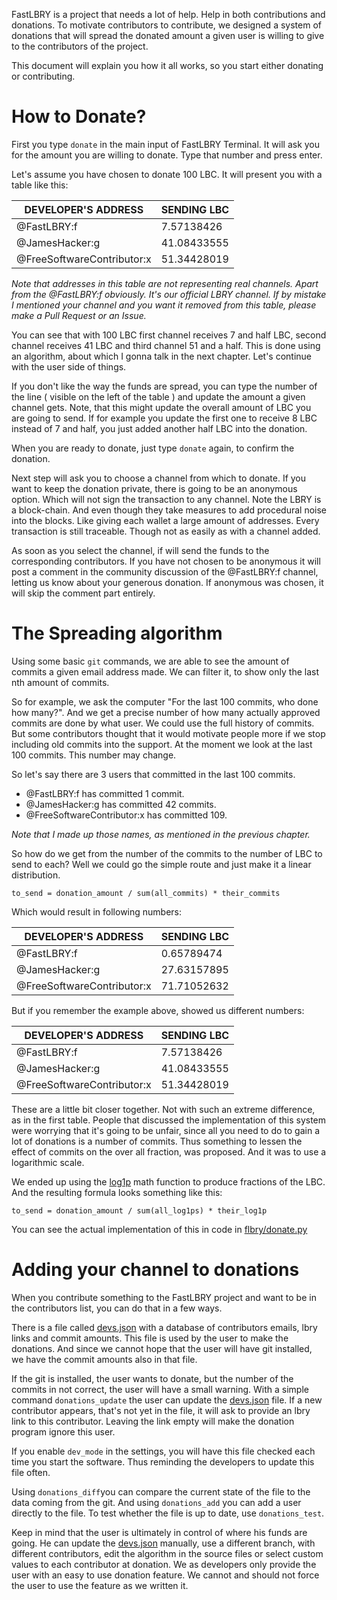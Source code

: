 FastLBRY is a project that needs a lot of help. Help in both contributions and donations. To motivate contributors to contribute, we designed a system of donations that will spread the donated amount a given user is willing to give to the contributors of the project.

This document will explain you how it all works, so you start either donating or contributing.

# How to Donate?

First you type `donate` in the main input of FastLBRY Terminal. It will ask you for the amount you are willing to donate. Type that number and press enter.

Let's assume you have chosen to donate 100 LBC. It will present you with a table like this:

| DEVELOPER'S ADDRESS                   | SENDING LBC   |
|---------------------------------------|---------------|
| @FastLBRY:f                           |  7.57138426   |
| @JamesHacker:g                        |  41.08433555  |
| @FreeSoftwareContributor:x            |  51.34428019  |

*Note that addresses in this table are not representing real channels. Apart from the @FastLBRY:f obviously. It's our official LBRY channel. If by mistake I mentioned your channel and you want it removed from this table, please make a Pull Request or an Issue.*

You can see that with 100 LBC first channel receives 7 and half LBC, second channel receives 41 LBC and third channel 51 and a half. This is done using an algorithm, about which I gonna talk in the next chapter. Let's continue with the user side of things.

If you don't like the way the funds are spread, you can type the number of the line ( visible on the left of the table ) and update the amount a given channel gets. Note, that this might update the overall amount of LBC you are going to send. If for example you update the first one to receive 8 LBC instead of 7 and half, you just added another half LBC into the donation.

When you are ready to donate, just type `donate` again, to confirm the donation.

Next step will ask you to choose a channel from which to donate. If you want to keep the donation private, there is going to be an anonymous option. Which will not sign the transaction to any channel. Note the LBRY is a block-chain. And even though they take measures to add procedural noise into the blocks. Like giving each wallet a large amount of addresses. Every transaction is still traceable. Though not as easily as with a channel added.

As soon as you select the channel, if will send the funds to the corresponding contributors. If you have not chosen to be anonymous it will post a comment in the community discussion of the @FastLBRY:f channel, letting us know about your generous donation. If anonymous was chosen, it will skip the comment part entirely.

# The Spreading algorithm

Using some basic `git` commands, we are able to see the amount of commits a given email address made. We can filter it, to show only the last nth amount of commits.

So for example, we ask the computer "For the last 100 commits, who done how many?". And we get a precise number of how many actually approved commits are done by what user. We could use the full history of commits. But some contributors thought that it would motivate people more if we stop including old commits into the support. At the moment we look at the last 100 commits. This number may change.

So let's say there are 3 users that committed in the last 100 commits.

 - @FastLBRY:f has committed 1 commit.
 - @JamesHacker:g has committed 42 commits.
 - @FreeSoftwareContributor:x has committed 109.
 
*Note that I made up those names, as mentioned in the previous chapter.*

So how do we get from the number of the commits to the number of LBC to send to each? Well we could go the simple route and just make it a linear distribution.

`to_send = donation_amount / sum(all_commits) * their_commits`

Which would result in following numbers:


| DEVELOPER'S ADDRESS                   | SENDING LBC   |
|---------------------------------------|---------------|
| @FastLBRY:f                           |  0.65789474   |
| @JamesHacker:g                        |  27.63157895  |
| @FreeSoftwareContributor:x            |  71.71052632  |

But if you remember the example above, showed us different numbers:


| DEVELOPER'S ADDRESS                   | SENDING LBC   |
|---------------------------------------|---------------|
| @FastLBRY:f                           |  7.57138426   |
| @JamesHacker:g                        |  41.08433555  |
| @FreeSoftwareContributor:x            |  51.34428019  |


These are a little bit closer together. Not with such an extreme difference, as in the first table. People that discussed the implementation of this system were worrying that it's going to be unfair, since all you need to do to gain a lot of donations is a number of commits. Thus something to lessen the effect of commits on the over all fraction, was proposed. And it was to use a logarithmic scale.

We ended up using the [log1p](https://en.wikipedia.org/wiki/Natural_logarithm#lnp1) math function to produce fractions of the LBC. And the resulting formula looks something like this:

`to_send = donation_amount / sum(all_log1ps) * their_log1p`

You can see the actual implementation of this in code in [flbry/donate.py](../flbry/donate.py)

# Adding your channel to donations

When you contribute something to the FastLBRY project and want to be in the contributors list, you can do that in a few ways.

There is a file called [devs.json](../devs.json) with a database of contributors emails, lbry links and commit amounts. This file is used by the user to make the donations. And since we cannot hope that the user will have git installed, we have the commit amounts also in that file.

If the git is installed, the user wants to donate, but the number of the commits in not correct, the user will have a small warning. With a simple command `donations_update` the user can update the [devs.json](../devs.json) file. If a new contributor appears, that's not yet in the file, it will ask to provide an lbry link to this contributor. Leaving the link empty will make the donation program ignore this user.

If you enable `dev_mode` in the settings, you will have this file checked each time you start the software. Thus reminding the developers to update this file often.

Using `donations_diff`you can compare the current state of the file to the data coming from the git. And using `donations_add` you can add a user directly to the file. To test whether the file is up to date, use `donations_test`.

Keep in mind that the user is ultimately in control of where his funds are going. He can update the [devs.json](../devs.json) manually, use a different branch, with different contributors, edit the algorithm in the source files or select custom values to each contributor at donation. We as developers only provide the user with an easy to use donation feature. We cannot and should not force the user to use the feature as we written it.
